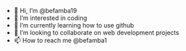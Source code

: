 - 👋 Hi, I’m @befamba19
- 👀 I’m interested in coding
- 🌱 I’m currently learning how to use github
- 💞️ I’m looking to collaborate on web development projects 
- 📫 How to reach me @befamba1

<!---
befamba19/befamba19 is a ✨ special ✨ repository because its `README.md` (this file) appears on your GitHub profile.
You can click the Preview link to take a look at your changes.
--->
